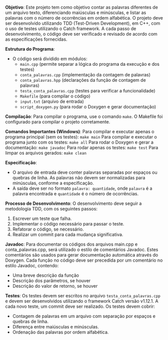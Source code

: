 ﻿**Objetivo**:
Este projeto tem como objetivo contar as palavras diferentes de um arquivo texto, diferenciando maiúsculas e minúsculas, e listar as palavras com o número de ocorrências em ordem alfabética. O projeto deve ser desenvolvido utilizando TDD (Test-Driven Development), em C++, com o uso de testes utilizando o Catch framework. A cada passo de desenvolvimento, o código deve ser verificado e revisado de acordo com as especificações fornecidas.

**Estrutura do Programa**:
- O código será dividido em módulos:
  - `main.cpp` (permite separar a lógica do programa da execução e dos testes)
  - `conta_palavras.cpp` (implementação da contagem de palavras)
  - `conta_palavras.hpp` (declarações da função de contagem de palavras)
  - `testa_conta_palavras.cpp` (testes para verificar a funcionalidade)
  - `Makefile` (para compilar o código)
  - `input.txt` (arquivo de entrada)
  - `script_doxygen.py` (para rodar o Doxygen e gerar documentação)

**Compilação**:
Para compilar o programa, use o comando `make`. O Makefile foi configurado para compilar o projeto corretamente.

**Comandos Importantes (Windows)**:
Para compilar e executar apenas o programa principal (sem os testes):
`make main`
Para compilar e executar o programa junto com os testes:
`make all`
Para rodar o Doxygen e gerar a documentação:
`make javadoc`
Para rodar apenas os testes:
`make test`
Para limpar os arquivos gerados:
`make clean`

**Especificação**:
- O arquivo de entrada deve conter palavras separadas por espaços ou quebras de linha. As palavras não devem ser normalizadas para minúsculas, conforme a especificação.
- A saída deve ser no formato `palavra: quantidade`, onde `palavra` é a palavra encontrada e `quantidade` é o número de ocorrências.

**Processo de Desenvolvimento**:
O desenvolvimento deve seguir a metodologia TDD, com os seguintes passos:
1. Escrever um teste que falha.
2. Implementar o código necessário para passar o teste.
3. Refatorar o código, se necessário.
4. Realizar um commit para cada mudança significativa.

**Javadoc**:
Para documentar os códigos dos arquivos main.cpp e conta_palavras.cpp, será utilizado o estilo de comentários Javadoc. Estes comentários são usados para gerar documentação automática através do Doxygen. Cada função no código deve ser precedida por um comentário no estilo Javadoc, contendo:
- Uma breve descrição da função
- Descrição dos parâmetros, se houver
- Descrição do valor de retorno, se houver

**Testes**:
Os testes devem ser escritos no arquivo `testa_conta_palavras.cpp` e devem ser desenvolvidos utilizando o framework Catch versão v1.12.1. A cada novo teste, um commit deve ser realizado. Os testes devem cobrir:
- Contagem de palavras em um arquivo com separação por espaços e quebras de linha.
- Diferença entre maiúsculas e minúsculas.
- Ordenação das palavras por ordem alfabética.

